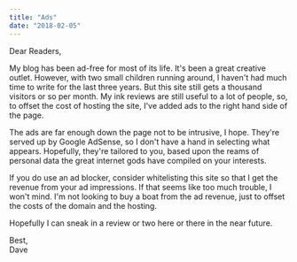 ```yaml
---
title: "Ads"
date: "2018-02-05"
---
```


Dear Readers,

My blog has been ad-free for most of its life. It's been a great creative outlet. However, with two small children running around, I haven't had much time to write for the last three years. But this site still gets a thousand visitors or so per month. My ink reviews are still useful to a lot of people, so, to offset the cost of hosting the site, I've added ads to the right hand side of the page.

The ads are far enough down the page not to be intrusive, I hope. They're served up by Google AdSense, so I don't have a hand in selecting what appears. Hopefully, they're tailored to you, based upon the reams of personal data the great internet gods have compiled on your interests.

If you do use an ad blocker, consider whitelisting this site so that I get the revenue from your ad impressions. If that seems like too much trouble, I won't mind. I'm not looking to buy a boat from the ad revenue, just to offset the costs of the domain and the hosting.

Hopefully I can sneak in a review or two here or there in the near future.

Best,  
Dave
